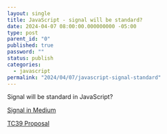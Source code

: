 ```yaml
---
layout: single
title: JavaScript - signal will be standard?
date: 2024-04-07 08:00:00.000000000 -05:00
type: post
parent_id: "0"
published: true
password: ""
status: publish
categories:
  - javascript
permalink: "2024/04/07/javascript-signal-standard"
---
```


Signal will be standard in JavaScript?

[Signal in Medium](https://eisenbergeffect.medium.com/a-tc39-proposal-for-signals-f0bedd37a335)

[TC39 Proposal](https://github.com/tc39/proposals)
